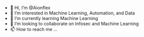 - 👋 Hi, I’m @Aionflex
- 👀 I’m interested in Machine Learning, Automation, and Data
- 🌱 I’m currently learning Machine Learning
- 💞️ I’m looking to collaborate on Infosec and Machine Learning 
- 📫 How to reach me ...

<!---
Aionflex/Aionflex is a ✨ special ✨ repository because its `README.md` (this file) appears on your GitHub profile.
You can click the Preview link to take a look at your changes.
--->
